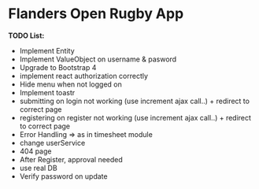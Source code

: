 # Flanders Open Rugby App

**TODO List:**
- Implement Entity 
- Implement ValueObject on username & pasword
- Upgrade to Bootstrap 4
- implement react authorization correctly
- Hide menu when not logged on
- Implement toastr
- submitting on login not working (use increment ajax call..) + redirect to correct page
- registering on register not working  (use increment ajax call..) + redirect to correct page
- Error Handling => as in timesheet module
- change userService
- 404 page
- After Register, approval needed
- use real DB
- Verify password on update